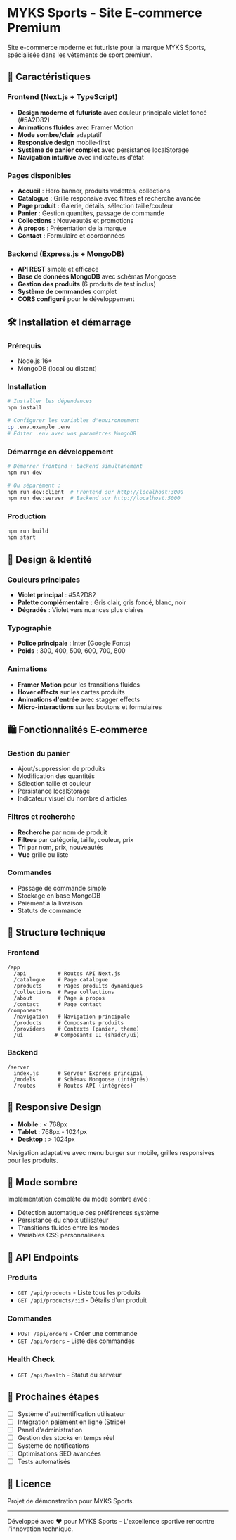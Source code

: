 # MYKS Sports - Site E-commerce Premium

Site e-commerce moderne et futuriste pour la marque MYKS Sports, spécialisée dans les vêtements de sport premium.

## 🚀 Caractéristiques

### Frontend (Next.js + TypeScript)
- **Design moderne et futuriste** avec couleur principale violet foncé (#5A2D82)
- **Animations fluides** avec Framer Motion
- **Mode sombre/clair** adaptatif
- **Responsive design** mobile-first
- **Système de panier complet** avec persistance localStorage
- **Navigation intuitive** avec indicateurs d'état

### Pages disponibles
- **Accueil** : Hero banner, produits vedettes, collections
- **Catalogue** : Grille responsive avec filtres et recherche avancée
- **Page produit** : Galerie, détails, sélection taille/couleur
- **Panier** : Gestion quantités, passage de commande
- **Collections** : Nouveautés et promotions
- **À propos** : Présentation de la marque
- **Contact** : Formulaire et coordonnées

### Backend (Express.js + MongoDB)
- **API REST** simple et efficace
- **Base de données MongoDB** avec schémas Mongoose
- **Gestion des produits** (6 produits de test inclus)
- **Système de commandes** complet
- **CORS configuré** pour le développement

## 🛠 Installation et démarrage

### Prérequis
- Node.js 16+
- MongoDB (local ou distant)

### Installation
```bash
# Installer les dépendances
npm install

# Configurer les variables d'environnement
cp .env.example .env
# Éditer .env avec vos paramètres MongoDB
```

### Démarrage en développement
```bash
# Démarrer frontend + backend simultanément
npm run dev

# Ou séparément :
npm run dev:client  # Frontend sur http://localhost:3000
npm run dev:server  # Backend sur http://localhost:5000
```

### Production
```bash
npm run build
npm start
```

## 🎨 Design & Identité

### Couleurs principales
- **Violet principal** : #5A2D82
- **Palette complémentaire** : Gris clair, gris foncé, blanc, noir
- **Dégradés** : Violet vers nuances plus claires

### Typographie
- **Police principale** : Inter (Google Fonts)
- **Poids** : 300, 400, 500, 600, 700, 800

### Animations
- **Framer Motion** pour les transitions fluides
- **Hover effects** sur les cartes produits
- **Animations d'entrée** avec stagger effects
- **Micro-interactions** sur les boutons et formulaires

## 🛍️ Fonctionnalités E-commerce

### Gestion du panier
- Ajout/suppression de produits
- Modification des quantités
- Sélection taille et couleur
- Persistance localStorage
- Indicateur visuel du nombre d'articles

### Filtres et recherche
- **Recherche** par nom de produit
- **Filtres** par catégorie, taille, couleur, prix
- **Tri** par nom, prix, nouveautés
- **Vue** grille ou liste

### Commandes
- Passage de commande simple
- Stockage en base MongoDB
- Paiement à la livraison
- Statuts de commande

## 🔧 Structure technique

### Frontend
```
/app
  /api          # Routes API Next.js
  /catalogue    # Page catalogue
  /products     # Pages produits dynamiques
  /collections  # Page collections
  /about        # Page à propos
  /contact      # Page contact
/components
  /navigation   # Navigation principale
  /products     # Composants produits
  /providers    # Contexts (panier, theme)
  /ui          # Composants UI (shadcn/ui)
```

### Backend
```
/server
  index.js      # Serveur Express principal
  /models       # Schémas Mongoose (intégrés)
  /routes       # Routes API (intégrées)
```

## 📱 Responsive Design

- **Mobile** : < 768px
- **Tablet** : 768px - 1024px  
- **Desktop** : > 1024px

Navigation adaptative avec menu burger sur mobile, grilles responsives pour les produits.

## 🌙 Mode sombre

Implémentation complète du mode sombre avec :
- Détection automatique des préférences système
- Persistance du choix utilisateur
- Transitions fluides entre les modes
- Variables CSS personnalisées

## 🚦 API Endpoints

### Produits
- `GET /api/products` - Liste tous les produits
- `GET /api/products/:id` - Détails d'un produit

### Commandes
- `POST /api/orders` - Créer une commande
- `GET /api/orders` - Liste des commandes

### Health Check
- `GET /api/health` - Statut du serveur

## 🎯 Prochaines étapes

- [ ] Système d'authentification utilisateur
- [ ] Intégration paiement en ligne (Stripe)
- [ ] Panel d'administration
- [ ] Gestion des stocks en temps réel
- [ ] Système de notifications
- [ ] Optimisations SEO avancées
- [ ] Tests automatisés

## 📄 Licence

Projet de démonstration pour MYKS Sports.

---

Développé avec ❤️ pour MYKS Sports - L'excellence sportive rencontre l'innovation technique.